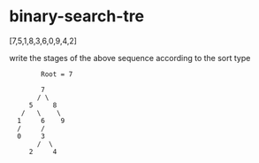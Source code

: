 # binary-search-tre

[7,5,1,8,3,6,0,9,4,2]

write the stages of the above sequence according to the sort type 

            Root = 7

            7
           / \
         5     8 
       /   \    \
      1     6    9
      /     /
      0     3
           /  \
         2     4 

